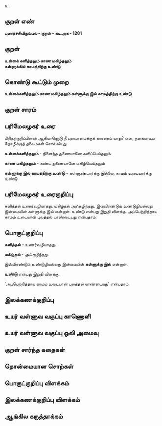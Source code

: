 உ

## குறள் எண் 

**புணர்ச்சிவிதும்பல் - குறள் - கஉஅக - 1281**

## குறள் 

**உள்ளக் களித்தலும் காண மகிழ்தலும்  
கள்ளுக்கில் காமத்திற்கு உண்டு.**

## கொண்டு கூட்டும் முறை

**உள்ளக்களித்தலும் காண மகிழ்தலும் கள்ளுக்கு இல் காமத்திற்கு உண்டு**

## குறள் சாரம் 


## பரிமேலழகர் உரை

பிரிதற்குறிப்பினன் ஆகியானொடு நீ புலவாமைக்குக் காரணம் யாது? என, நகையாடிய தோழிக்குத் தலைமகள் சொல்லியது. 

**உள்ளக்களித்தலும்** - நினைந்த துணையானே களிப்பெய்தலும் 

**காண மகிழ்தலும்** - கண்ட துணையானே மகிழ்வெய்தலும் 

**கள்ளுக்கு இல் காமத்திற்கு உண்டு** - கள்ளுண்டார்க்கு இல்லை, காமம் உடையார்க்கு உண்டு

## பரிமேலழகர் உரைகுறிப்பு   

களித்தல் உணர்வழியாதது. மகிழ்தல் அஃதழிந்தது. இவ்விரண்டும் உண்டுழியல்லது இன்மையின் கள்ளுக்கு இல் என்றாள். உண்டு என்பது இறுதி விளக்கு. அப்பெற்றித்தாய காமம் உடையான் புலத்தல் யாண்டையது என்பதாம்.

## பொருட்குறிப்பு 

**களித்தல்** - உணர்வழியாதது. 

**மகிழ்தல்** - அஃதழிந்தது. 

இவ்விரண்டும் உண்டுழியல்லது இன்மையின் **கள்ளுக்கு இல்** என்றாள். 

**உண்டு** என்பது இறுதி விளக்கு. 

'அப்பெற்றித்தாய காமம் உடையான் புலத்தல் யாண்டையது' என்பதாம்.

## இலக்கணக்குறிப்பு  


## உயர் வள்ளுவ வகுப்பு காணொளி


## உயர் வள்ளுவ வகுப்பு ஒலி அமைவு 

 
## குறள் சார்ந்த கதைகள் 


## தொன்மையான சொற்கள்


## பொருட்குறிப்பு விளக்கம்


## இலக்கணக்குறிப்பு விளக்கம்


## ஆங்கில கருத்தாக்கம் 


